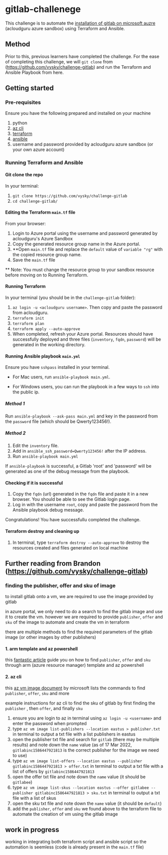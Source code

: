 # gitlab-challenege

This challenge is to automate the [installation of gitlab on microsoft auzre](https://docs.gitlab.com/ee/install/azure/#deploy-and-configure-gitlab) (acloudguru azure sandbox) using Terraform and Ansible.

## Method

Prior to this, previous learners have completed the challenge. For the ease of completing this challenge, we will `git clone` from (https://github.com/vysky/challenge-gitlab) and run the Terraform and Ansible Playbook from here.

## Getting started

### Pre-requisites

Ensure you have the following prepared and installed on your machine

1. python
2. [az cli](https://docs.microsoft.com/cli/azure/install-azure-cli)
2. [terraform](https://learn.hashicorp.com/tutorials/terraform/install-cli)
3. [ansible](https://docs.ansible.com/ansible/latest/installation_guide/index.html)
4. username and password provided by acloudguru azure sandbox (or your own azure account)

### Running Terraform and Ansible

#### Git clone the repo

In your terminal:
1. `git clone https://github.com/vysky/challenge-gitlab`
2. `cd challenge-gitlab/`

#### Editing the Terraform `main.tf` file

From your browser:
1. Login to Azure portal using the username and password generated by acloudguru's Azure Sandbox
2. Copy the generated resource group name in the Azure portal.
3. **Open `main.tf` file and replace the `default` value of `variable "rg"` with the copied resource group name.
4. Save the `main.tf` file

** Note: You must change the resource group to your sandbox resource before moving on to Running Terraform.

#### Running Terraform

In your terminal (you should be in the `challenge-gitlab` folder):
1.  `az login -u <acloudguru username>`. Then copy and paste the password from acloudguru.
2. `terraform init`
3. `terraform plan`
4. `terraform apply --auto-approve`
5. When completed, refresh your Azure portal. Resources should have successfully deployed and three files (`inventory`, `fqdn`, `password`) will be generated in the working directory.

#### Running Ansible playbook `main.yml`

Ensure you have `sshpass` installed in your terminal.

- For Mac users, run `ansible-playbook main.yml`.

- For Windows users, you can run the playbook in a few ways to `ssh` into the public ip.

##### Method 1
Run `ansible-playbook --ask-pass main.yml` and key in the password from the `password` file (which should be Qwerty123456!).

##### Method 2
1. Edit the `inventory` file. 
2. Add in `ansible_ssh_password=Qwerty123456!` after the IP address.
3. Run `ansible-playbook main.yml`

If `ansible-playbook` is successful, a Gitlab 'root' and 'password' will be generated as one of the debug message from the playbook.

#### Checking if it is successful
1. Copy the `fqdn` (url) generated in the `fqdn` file and paste it in a new browser. You should be able to see the Gitlab login page.
2. Log in with the username `root`, copy and paste the password from the Ansible playbook debug message.

Congratulations! You have successfullu completed the challenge.

#### Terraform destroy and cleaning up
1. In terminal, type `terraform destroy --auto-approve` to destroy the resources created and files generated on local machine

## Further reading from Brandon (https://github.com/vysky/challenge-gitlab)

### finding the publisher, offer and sku of image

to install gitlab onto a vm, we are required to use the image provided by gitlab

in azure portal, we only need to do a search to find the gitlab image and use it to create the vm. however we are required to provide `publisher`, `offer` and `sku` of the image to automate and create the vm in terraform

there are multiple methods to find the required parameters of the gitlab image (or other images by other publishers)

#### 1. arm template and az powershell

this [fantastic article](https://vincentlauzon.com/2018/01/10/finding-a-vm-image-reference-publisher-sku/) guide you on how to find `publisher`, `offer` and `sku` through arm (azure resource manager) template and az powershell

#### 2. az cli

this [az vm image document](https://docs.microsoft.com/cli/azure/vm/image) by microsoft lists the commands to find `publisher`, `offer`, `sku` and more

example instructions for az cli to find the sku of gitlab by first finding the `publisher` , then `offer`, and finally `sku`
1. ensure you are login to az in terminal using `az login -u <username>` and enter the password when prompted
2. type `az vm image list-publishers --location eastus > publisher.txt` in terminal to output a txt file with a list publishers in eastus
3. open the publisher txt file and search for `gitlab` (there may be multiple results) and note down the `name` value (as of 17 Mar 2022, `gitlabinc1586447921813` is the correct publisher for the image we need to use)
4. type `az vm image list-offers --location eastus --publisher gitlabinc1586447921813 > offer.txt` in terminal to output a txt file with a list of offers by `gitlabinc1586447921813`
5. open the offer txt file and note down the `name` value (it should be `gitlabee`)
6. type `az vm image list-skus --location eastus --offer gitlabee --publisher gitlabinc1586447921813 > sku.txt` in terminal to output a txt file with a list of skus
7. open the sku txt file and note down the `name` value (it should be `default`)
8. add the `publisher`, `offer` and `sku` we found above to the terraform file to automate the creation of vm using the gitlab image

## work in progress

working in integrating both terraform script and ansible script so the automation is seemless (code is already present in the `main.tf` file)
